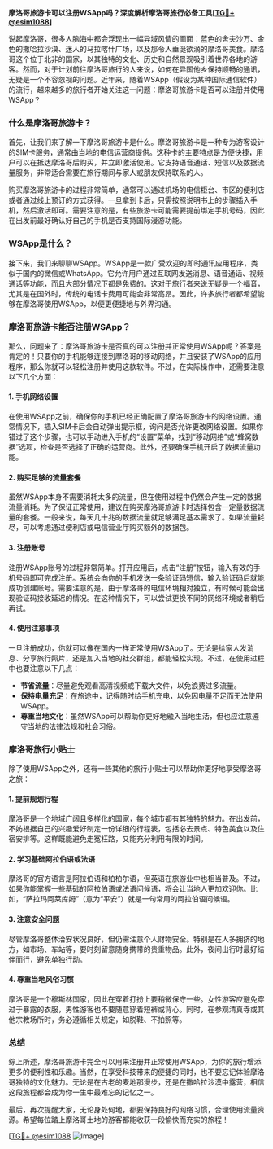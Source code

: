 **摩洛哥旅游卡可以注册WSApp吗？深度解析摩洛哥旅行必备工具[[TG💪+ @esim1088](https://t.me/s/esim1088)]**

说起摩洛哥，很多人脑海中都会浮现出一幅异域风情的画面：蓝色的舍夫沙万、金色的撒哈拉沙漠、迷人的马拉喀什广场，以及那令人垂涎欲滴的摩洛哥美食。摩洛哥这个位于北非的国家，以其独特的文化、历史和自然景观吸引着世界各地的游客。然而，对于计划前往摩洛哥旅行的人来说，如何在异国他乡保持顺畅的通讯，无疑是一个不容忽视的问题。近年来，随着WSApp（假设为某种国际通信软件）的流行，越来越多的旅行者开始关注这一问题：摩洛哥旅游卡是否可以注册并使用WSApp？

### 什么是摩洛哥旅游卡？

首先，让我们来了解一下摩洛哥旅游卡是什么。摩洛哥旅游卡是一种专为游客设计的SIM卡服务，通常由当地的电信运营商提供。这种卡的主要特点是方便快捷，用户可以在抵达摩洛哥后购买，并立即激活使用。它支持语音通话、短信以及数据流量服务，非常适合需要在旅行期间与家人或朋友保持联系的人。

购买摩洛哥旅游卡的过程非常简单，通常可以通过机场的电信柜台、市区的便利店或者通过线上预订的方式获得。一旦拿到卡后，只需按照说明书上的步骤插入手机，然后激活即可。需要注意的是，有些旅游卡可能需要提前绑定手机号码，因此在出发前最好确认好自己的手机是否支持国际漫游功能。

### WSApp是什么？

接下来，我们来聊聊WSApp。WSApp是一款广受欢迎的即时通讯应用程序，类似于国内的微信或WhatsApp。它允许用户通过互联网发送消息、语音通话、视频通话等功能，而且大部分情况下都是免费的。这对于旅行者来说无疑是一个福音，尤其是在国外时，传统的电话卡费用可能会非常高昂。因此，许多旅行者都希望能够在摩洛哥使用WSApp，以便更便捷地与外界沟通。

### 摩洛哥旅游卡能否注册WSApp？

那么，问题来了：摩洛哥旅游卡是否真的可以注册并正常使用WSApp呢？答案是肯定的！只要你的手机能够连接到摩洛哥的移动网络，并且安装了WSApp的应用程序，那么你就可以轻松注册并使用这款软件。不过，在实际操作中，还需要注意以下几个方面：

#### 1. 手机网络设置
在使用WSApp之前，确保你的手机已经正确配置了摩洛哥旅游卡的网络设置。通常情况下，插入SIM卡后会自动弹出提示框，询问是否允许更改网络设置。如果你错过了这个步骤，也可以手动进入手机的“设置”菜单，找到“移动网络”或“蜂窝数据”选项，检查是否选择了正确的运营商。此外，还要确保手机开启了数据流量功能。

#### 2. 购买足够的流量套餐
虽然WSApp本身不需要消耗太多的流量，但在使用过程中仍然会产生一定的数据流量消耗。为了保证正常使用，建议在购买摩洛哥旅游卡时选择包含一定量数据流量的套餐。一般来说，每天几十兆的数据流量就足够满足基本需求了。如果流量耗尽，可以考虑通过便利店或电信营业厅购买额外的数据包。

#### 3. 注册账号
注册WSApp账号的过程非常简单。打开应用后，点击“注册”按钮，输入有效的手机号码即可完成注册。系统会向你的手机发送一条验证码短信，输入验证码后就能成功创建账号。需要注意的是，由于摩洛哥的电信环境相对独立，有时候可能会出现验证码接收延迟的情况。在这种情况下，可以尝试更换不同的网络环境或者稍后再试。

#### 4. 使用注意事项
一旦注册成功，你就可以像在国内一样正常使用WSApp了。无论是给家人发消息、分享旅行照片，还是加入当地的社交群组，都能轻松实现。不过，在使用过程中也要注意以下几点：
- **节省流量**：尽量避免观看高清视频或下载大文件，以免浪费过多流量。
- **保持电量充足**：在旅途中，记得随时给手机充电，以免因电量不足而无法使用WSApp。
- **尊重当地文化**：虽然WSApp可以帮助你更好地融入当地生活，但也应注意遵守当地的法律法规和社会习俗。

### 摩洛哥旅行小贴士

除了使用WSApp之外，还有一些其他的旅行小贴士可以帮助你更好地享受摩洛哥之旅：

#### 1. 提前规划行程
摩洛哥是一个地域广阔且多样化的国家，每个城市都有其独特的魅力。在出发前，不妨根据自己的兴趣爱好制定一份详细的行程表，包括必去景点、特色美食以及住宿安排等。这样既能避免走冤枉路，又能充分利用有限的时间。

#### 2. 学习基础阿拉伯语或法语
摩洛哥的官方语言是阿拉伯语和柏柏尔语，但英语在旅游业中也相当普及。不过，如果你能掌握一些基础的阿拉伯语或法语问候语，将会让当地人更加欢迎你。比如，“萨拉玛阿莱库姆”（意为“平安”）就是一句常用的阿拉伯语问候语。

#### 3. 注意安全问题
尽管摩洛哥整体治安状况良好，但仍需注意个人财物安全。特别是在人多拥挤的地方，如市场、车站等，要时刻留意随身携带的贵重物品。此外，夜间出行时最好结伴而行，避免单独行动。

#### 4. 尊重当地风俗习惯
摩洛哥是一个穆斯林国家，因此在穿着打扮上要稍微保守一些。女性游客应避免穿过于暴露的衣服，男性游客也不要随意穿着短裤或背心。同时，在参观清真寺或其他宗教场所时，务必遵循相关规定，如脱鞋、不拍照等。

### 总结

综上所述，摩洛哥旅游卡完全可以用来注册并正常使用WSApp，为你的旅行增添更多的便利性和乐趣。当然，在享受科技带来的便捷的同时，也不要忘记体验摩洛哥独特的文化魅力。无论是在古老的麦地那漫步，还是在撒哈拉沙漠中露营，相信这段旅程都会成为你一生中最难忘的记忆之一。

最后，再次提醒大家，无论身处何地，都要保持良好的网络习惯，合理使用流量资源。希望每位踏上摩洛哥土地的游客都能收获一段愉快而充实的旅程！

[[TG💪+ @esim1088](https://t.me/s/esim1088) ![Image](https://i.postimg.cc/4NQfJmqS/Snipaste-2025-05-13-00-14-12.png)]